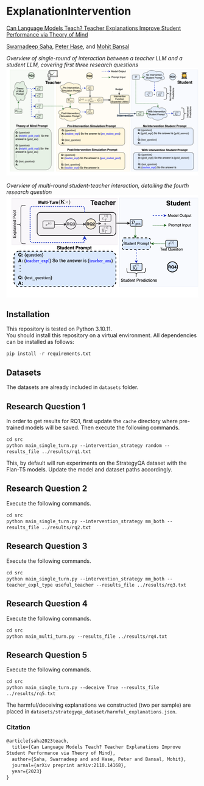 # ExplanationIntervention

[Can Language Models Teach? Teacher Explanations Improve Student Performance via Theory of Mind]()

[Swarnadeep Saha](https://swarnahub.github.io/), [Peter Hase](https://peterbhase.github.io/), and [Mohit Bansal](https://www.cs.unc.edu/~mbansal/)

*Overview of single-round of interaction between a teacher LLM and a student LLM, covering first three research questions*
![image](./assets/main_fig.png)

*Overview of multi-round student-teacher interaction, detailing the fourth research question*
![image](./assets/rq4_fig.png)

## Installation
This repository is tested on Python 3.10.11.  
You should install this repository on a virtual environment. All dependencies can be installed as follows:
```
pip install -r requirements.txt
```

## Datasets
The datasets are already included in `datasets` folder.

## Research Question 1
In order to get results for RQ1, first update the `cache` directory where pre-trained models will be saved.
Then execute the following commands.
```
cd src
python main_single_turn.py --intervention_strategy random --results_file ../results/rq1.txt
```
This, by default will run experiments on the StrategyQA dataset with the Flan-T5 models. Update the model and dataset paths accordingly.

## Research Question 2
Execute the following commands.
```
cd src
python main_single_turn.py --intervention_strategy mm_both --results_file ../results/rq2.txt
```

## Research Question 3
Execute the following commands.
```
cd src
python main_single_turn.py --intervention_strategy mm_both --teacher_expl_type useful_teacher --results_file ../results/rq3.txt
```

## Research Question 4
Execute the following commands.
```
cd src
python main_multi_turn.py --results_file ../results/rq4.txt
```

## Research Question 5
Execute the following commands.
```
cd src
python main_single_turn.py --deceive True --results_file ../results/rq5.txt
```

The harmful/deceiving explanations we constructed (two per sample) are placed in `datasets/strategyqa_dataset/harmful_explanations.json`.

### Citation
```
@article{saha2023teach,
  title={Can Language Models Teach? Teacher Explanations Improve Student Performance via Theory of Mind},
  author={Saha, Swarnadeep and and Hase, Peter and Bansal, Mohit},
  journal={arXiv preprint arXiv:2110.14168},
  year={2023}
}
```